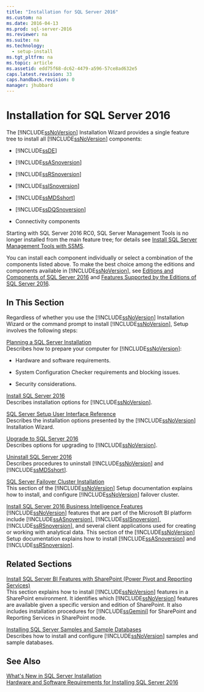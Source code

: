 ```yaml
---
title: "Installation for SQL Server 2016"
ms.custom: na
ms.date: 2016-04-13
ms.prod: sql-server-2016
ms.reviewer: na
ms.suite: na
ms.technology: 
  - setup-install
ms.tgt_pltfrm: na
ms.topic: article
ms.assetid: edd75f68-dc62-4479-a596-57ce8ad632e5
caps.latest.revision: 33
caps.handback.revision: 0
manager: jhubbard
---
```

# Installation for SQL Server 2016
The [!INCLUDE[ssNoVersion](../../Topics/TopicNameContainA/tokens/ssNoVersion_md.md)] Installation Wizard provides a single feature tree to install all [!INCLUDE[ssNoVersion](../../Topics/TopicNameContainA/tokens/ssNoVersion_md.md)] components:  
  
-   [!INCLUDE[ssDE](../../Topics/TopicNameContainA/tokens/ssDE_md.md)]  
  
-   [!INCLUDE[ssASnoversion](../../Topics/TopicNameContainA/tokens/ssASnoversion_md.md)]  
  
-   [!INCLUDE[ssRSnoversion](../../Topics/TopicNameContainA/tokens/ssRSnoversion_md.md)]  
  
-   [!INCLUDE[ssISnoversion](../../Topics/TopicNameContainA/tokens/ssISnoversion_md.md)]  
  
-   [!INCLUDE[ssMDSshort](../../Topics/TopicNameContainA/tokens/ssMDSshort_md.md)]  
  
-   [!INCLUDE[ssDQSnoversion](../../Topics/TopicNameContainA/tokens/ssDQSnoversion_md.md)]  
  
-   Connectivity components  
  
 Starting with SQL Server 2016 RC0, SQL Server Management Tools is no longer installed from  the main feature tree; for details see [Install SQL Server Management Tools with SSMS](../../Topics/TopicNameNotContainA/Install-SQL-Server-Management-Tools-with-SSMS.md).  
  
 You can install each component individually or select a combination of the components listed above. To make the best choice among the editions and components available in [!INCLUDE[ssNoVersion](../../Topics/TopicNameContainA/tokens/ssNoVersion_md.md)], see [Editions and Components of SQL Server 2016](../../Topics/TopicNameNotContainA/Editions-and-Components-of-SQL-Server-2016.md) and [Features Supported by the Editions of SQL Server 2016](../../Topics/TopicNameNotContainA/Features-Supported-by-the-Editions-of-SQL-Server-2016.md).  
  
## In This Section  
 Regardless of whether you use the [!INCLUDE[ssNoVersion](../../Topics/TopicNameContainA/tokens/ssNoVersion_md.md)] Installation Wizard or the command prompt to install [!INCLUDE[ssNoVersion](../../Topics/TopicNameContainA/tokens/ssNoVersion_md.md)], Setup involves the following steps:  
  
 [Planning a SQL Server Installation](../../Topics/TopicNameContainA/Planning-a-SQL-Server-Installation.md)  
 Describes how to prepare your computer for [!INCLUDE[ssNoVersion](../../Topics/TopicNameContainA/tokens/ssNoVersion_md.md)]:  
  
-   Hardware and software requirements.  
  
-   System Configuration Checker requirements and blocking issues.  
  
-   Security considerations.  
  
 [Install SQL Server 2016](../../Topics/TopicNameNotContainA/Install-SQL-Server-2016.md)  
 Describes installation options for [!INCLUDE[ssNoVersion](../../Topics/TopicNameContainA/tokens/ssNoVersion_md.md)].  
  
 [SQL Server Setup User Interface Reference](../../Topics/TopicNameNotContainA/SQL-Server-Setup-User-Interface-Reference.md)  
 Describes the installation options presented by the [!INCLUDE[ssNoVersion](../../Topics/TopicNameContainA/tokens/ssNoVersion_md.md)] Installation Wizard.  
  
 [Upgrade to SQL Server 2016](../../Topics/TopicNameNotContainA/Upgrade-to-SQL-Server-2016.md)  
 Describes options for upgrading to [!INCLUDE[ssNoVersion](../../Topics/TopicNameContainA/tokens/ssNoVersion_md.md)].  
  
 [Uninstall SQL Server 2016](../../Topics/TopicNameNotContainA/Uninstall-SQL-Server-2016.md)  
 Describes procedures to uninstall [!INCLUDE[ssNoVersion](../../Topics/TopicNameContainA/tokens/ssNoVersion_md.md)] and [!INCLUDE[ssMDSshort](../../Topics/TopicNameContainA/tokens/ssMDSshort_md.md)].  
  
 [SQL Server Failover Cluster Installation](../../Topics/TopicNameNotContainA/SQL-Server-Failover-Cluster-Installation.md)  
 This section of the [!INCLUDE[ssNoVersion](../../Topics/TopicNameContainA/tokens/ssNoVersion_md.md)] Setup documentation explains how to install, and configure [!INCLUDE[ssNoVersion](../../Topics/TopicNameContainA/tokens/ssNoVersion_md.md)] failover cluster.  
  
 [Install SQL Server 2016 Business Intelligence Features](../../Topics/TopicNameNotContainA/Install-SQL-Server-2016-Business-Intelligence-Features.md)  
 [!INCLUDE[ssNoVersion](../../Topics/TopicNameContainA/tokens/ssNoVersion_md.md)] features that are part of the Microsoft BI platform include [!INCLUDE[ssASnoversion](../../Topics/TopicNameContainA/tokens/ssASnoversion_md.md)], [!INCLUDE[ssISnoversion](../../Topics/TopicNameContainA/tokens/ssISnoversion_md.md)], [!INCLUDE[ssRSnoversion](../../Topics/TopicNameContainA/tokens/ssRSnoversion_md.md)], and several client applications used for creating or working with analytical data. This section of the [!INCLUDE[ssNoVersion](../../Topics/TopicNameContainA/tokens/ssNoVersion_md.md)] Setup documentation explains how to install [!INCLUDE[ssASnoversion](../../Topics/TopicNameContainA/tokens/ssASnoversion_md.md)] and [!INCLUDE[ssRSnoversion](../../Topics/TopicNameContainA/tokens/ssRSnoversion_md.md)].  
  
## Related Sections  
 [Install SQL Server BI Features with SharePoint (Power Pivot and Reporting Services)](../../Topics/TopicNameNotContainA/Install-SQL-Server-BI-Features-with-SharePoint--Power-Pivot-and-Reporting-Services-.md)  
 This section explains how to install [!INCLUDE[ssNoVersion](../../Topics/TopicNameContainA/tokens/ssNoVersion_md.md)] features in a SharePoint environment. It identifies which [!INCLUDE[ssNoVersion](../../Topics/TopicNameContainA/tokens/ssNoVersion_md.md)] features are available given a specific version and edition of SharePoint. It also includes installation procedures for [!INCLUDE[ssGemini](../../Topics/TopicNameContainA/tokens/ssGemini_md.md)] for SharePoint and Reporting Services in SharePoint mode.  
  
 [Installing SQL Server Samples and Sample Databases](http://sqlserversamples.codeplex.com/)  
 Describes how to install and configure [!INCLUDE[ssNoVersion](../../Topics/TopicNameContainA/tokens/ssNoVersion_md.md)] samples and sample databases.  
  
## See Also  
 [What's New in SQL Server Installation](assetId:///c8642a96-3a09-4ec7-a9c3-c539147e6330)   
 [Hardware and Software Requirements for Installing SQL Server 2016](../../Topics/TopicNameNotContainA/Hardware-and-Software-Requirements-for-Installing-SQL-Server-2016.md)